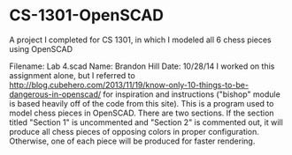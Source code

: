 CS-1301-OpenSCAD
================

A project I completed for CS 1301, in which I modeled all 6 chess pieces using OpenSCAD

Filename: Lab 4.scad
Name: Brandon Hill
Date: 10/28/14
I worked on this assignment alone, but I referred to
http://blog.cubehero.com/2013/11/19/know-only-10-things-to-be-dangerous-in-openscad/
for inspiration and instructions ("bishop" module is based heavily off of the
code from this site).
This is a program used to model chess pieces in OpenSCAD.
There are two sections. If the section titled "Section 1" is uncommented and
"Section 2" is commented out, it will produce all chess pieces of opposing
colors in proper configuration. Otherwise, one of each piece will be produced
for faster rendering.
